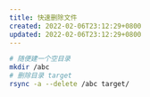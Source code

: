```yaml
---
title: 快速删除文件
created: 2022-02-06T23:12:29+0800
updated: 2022-02-06T23:12:29+0800
---
```



```sh
# 随便建一个空目录
mkdir /abc
# 删除目录 target
rsync -a --delete /abc target/
```

